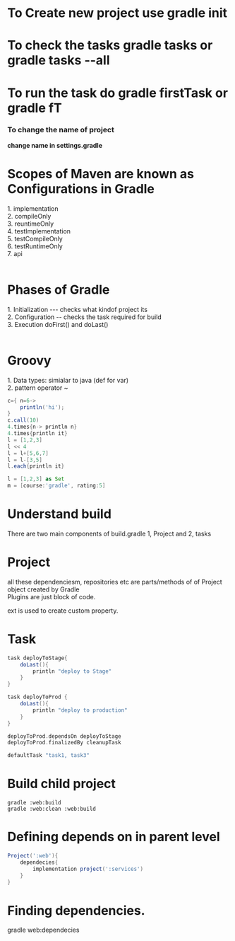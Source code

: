 # To Create new project use **gradle init**

# To check the tasks **gradle tasks or gradle tasks --all**

# To run the task do **gradle firstTask or gradle fT**

### To change the name of project

**change name in settings.gradle**
<br/>

<h1>Scopes of Maven are known as Configurations in Gradle</h1>
1. implementation <br/>
2. compileOnly<br/>
3. reuntimeOnly<br/>
4. testImplementation<br/>
5. testCompileOnly<br/>
6. testRuntimeOnly<br/>
7. api<br/>

<br/>
<h1>Phases of Gradle </h1>  
1. Initialization --- checks what kindof project its <br/>
2. Configuration -- checks the task required for build<br/>
3. Execution doFirst() and doLast()<br/>
<br/>
<h1>Groovy</h1>
1. Data types: simialar to java (def for var) <br/>
2. pattern operator ~

```groovy
c={ n=6->
    println('hi');
}
c.call(10)
4.times{n-> println n}
4.times{println it}
l = [1,2,3]
l << 4
l = l+[5,6,7]
l = l-[3,5]
l.each{println it}

l = [1,2,3] as Set
m = [course:'gradle', rating:5]
```

<h1>Understand build </h1>  
There are two main components of build.gradle 1, Project and 2, tasks

# Project

all these dependenciesm, repositories etc are parts/methods of of Project object created by Gradle
<br/>
Plugins are just block of code.

ext is used to create custom property.

# Task

```groovy
task deployToStage{
    doLast(){
        println "deploy to Stage"
    }
}

task deployToProd {
    doLast(){
        println "deploy to production"
    }
}

deployToProd.dependsOn deployToStage
deployToProd.finalizedBy cleanupTask

defaultTask "task1, task3"
```

# Build child project

```
gradle :web:build
gradle :web:clean :web:build
```

# Defining depends on in parent level

```groovy
Project(':web'){
    dependecies{
        implementation project(':services')
    }
}
```

# Finding dependencies.

gradle web:dependecies
